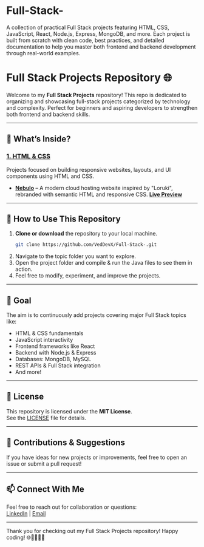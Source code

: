 # Full-Stack-
A collection of practical Full Stack projects featuring HTML, CSS, JavaScript, React, Node.js, Express, MongoDB, and more. Each project is built from scratch with clean code, best practices, and detailed documentation to help you master both frontend and backend development through real-world examples.

# Full Stack Projects Repository 🌐

Welcome to my **Full Stack Projects** repository! This repo is dedicated to organizing and showcasing full-stack projects categorized by technology and complexity. Perfect for beginners and aspiring developers to strengthen both frontend and backend skills.

---

## 🚀 What’s Inside?

### [1. HTML & CSS](./Full%20Stack/01.%20HTML_%26_CSS)  
Projects focused on building responsive websites, layouts, and UI components using HTML and CSS.  
- [**Nebulo**](https://github.com/VedDevX/Full-Stack-/tree/main/Full%20Stack/01.%20HTML_%26_CSS/01.%20Nebulo) – A modern cloud hosting website inspired by "Loruki", rebranded with semantic HTML and responsive CSS.
  [**Live Preview**](https://nebulo-mu.vercel.app/) 

---

## 📌 How to Use This Repository

1. **Clone or download** the repository to your local machine.  
   ```bash
   git clone https://github.com/VedDevX/Full-Stack-.git
2. Navigate to the topic folder you want to explore.  
3. Open the project folder and compile & run the Java files to see them in action.  
4. Feel free to modify, experiment, and improve the projects.  

---

## 🎯 Goal

The aim is to continuously add projects covering major Full Stack topics like:

- HTML & CSS fundamentals  
- JavaScript interactivity  
- Frontend frameworks like React  
- Backend with Node.js & Express  
- Databases: MongoDB, MySQL  
- REST APIs & Full Stack integration  
- And more!  

---

## 📝 License

This repository is licensed under the **MIT License**.  
See the [LICENSE](LICENSE) file for details.  

---

## 🤝 Contributions & Suggestions

If you have ideas for new projects or improvements, feel free to open an issue or submit a pull request!  

---

## 📫 Connect With Me

Feel free to reach out for collaboration or questions:  
[LinkedIn](https://www.linkedin.com/in/vedant-jadhav-vj19) | [Email](mailto:vedant.jadhav1928@gmail.com)  


---

Thank you for checking out my Full Stack Projects repository! Happy coding! 🌐👨‍💻👩‍💻
